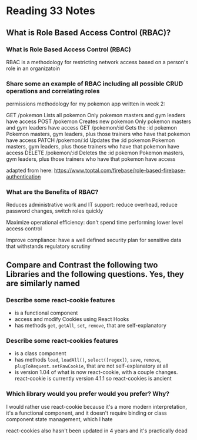 # Reading 33 Notes

## What is Role Based Access Control (RBAC)?

### What is Role Based Access Control (RBAC)

RBAC is a methodology for restricting network access based on a person's role in an organizatoin

### Share some an example of RBAC including all possible CRUD operations and correlating roles

permissions methodology for my pokemon app written in week 2:

GET     /pokemon      Lists all pokemon         Only pokemon masters and gym leaders have access
POST    /pokemon      Creates new pokemon       Only pokemon masters and gym leaders have access
GET     /pokemon/:id  Gets the :id pokemon      Pokemon masters, gym leaders, plus those trainers who have that pokemon have access
PATCH   /pokemon/:id  Updates the :id pokemon   Pokemon masters, gym leaders, plus those trainers who have that pokemon have access
DELETE  /pokemon/:id  Deletes the :id pokemon   Pokemon masters, gym leaders, plus those trainers who have that pokemon have access

adapted from here: https://www.toptal.com/firebase/role-based-firebase-authentication

### What are the Benefits of RBAC?

Reduces administrative work and IT support: reduce overhead, reduce password changes, switch roles quickly

Maximize operational efficiency: don't spend time performing lower level access control

Improve compliance: have a well defined security plan for sensitive data that withstands regulatory scrutiny

## Compare and Contrast the following two Libraries and the following questions. Yes, they are similarly named

### Describe some react-cookie features

- is a functional component
- access and modify Cookies using React Hooks
- has methods `get`, `getAll`, `set`, `remove`, that are self-explanatory

### Describe some react-cookies features

- is a class component
- has methods `load`, `loadAll()`, `select([regex])`, `save`, `remove`, `plugToRequest`. `setRawCookie`, that are not self-explanatory at all
- is version 1.04 of what is now react-cookie, with a couple changes. react-cookie is currently version 4.1.1 so react-cookies is ancient


### Which library would you prefer would you prefer? Why?

I would rather use react-cookie because it's a more modern interpretation, it's a functional component, and it doesn't require binding or class component state management, which I hate

react-cookies also hasn't been updated in 4 years and it's practically dead
